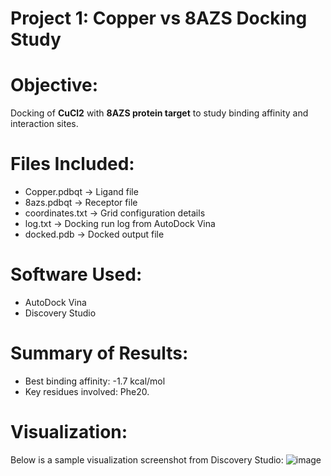 # Project 1: Copper vs 8AZS Docking Study
# Objective:
Docking of **CuCl2** with **8AZS protein target** to study binding affinity and interaction sites.

# Files Included:
- Copper.pdbqt → Ligand file
- 8azs.pdbqt → Receptor file
- coordinates.txt → Grid configuration details
- log.txt → Docking run log from AutoDock Vina
- docked.pdb → Docked output file

# Software Used:
- AutoDock Vina
- Discovery Studio

# Summary of Results:
- Best binding affinity: -1.7 kcal/mol
- Key residues involved: Phe20.  

# Visualization:
Below is a sample visualization screenshot from Discovery Studio:
![image](https://github.com/user-attachments/assets/578f6da2-86c6-419a-b492-cfae10f218ba)

